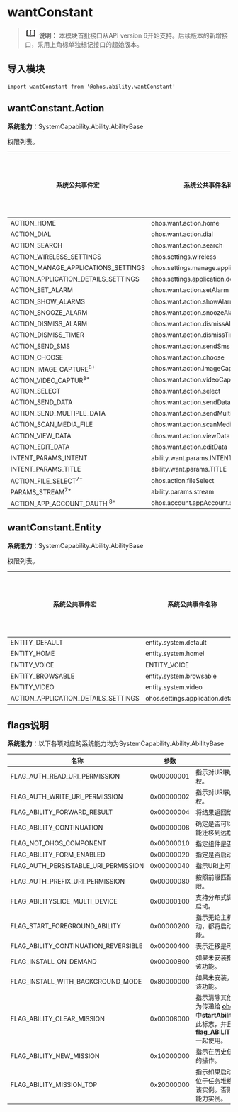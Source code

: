 # wantConstant

> ![icon-note.gif](public_sys-resources/icon-note.gif) **说明：**
> 本模块首批接口从API version 6开始支持。后续版本的新增接口，采用上角标单独标记接口的起始版本。

## 导入模块

```
import wantConstant from '@ohos.ability.wantConstant'
```

## wantConstant.Action

**系统能力**：SystemCapability.Ability.AbilityBase

权限列表。

| 系统公共事件宏      | 系统公共事件名称          | 订阅者所需权限     |
| ------------ | ------------------ | ---------------------- |
| ACTION_HOME                                 | ohos.want.action.home                    | 无                                                           |
| ACTION_DIAL                                 | ohos.want.action.dial                    | 无                                                           |
| ACTION_SEARCH                               | ohos.want.action.search                  | 无                                                           |
| ACTION_WIRELESS_SETTINGS                    | ohos.settings.wireless                   | 无                                                           |
| ACTION_MANAGE_APPLICATIONS_SETTINGS         | ohos.settings.manage.applications        | 无                                                           |
| ACTION_APPLICATION_DETAILS_SETTINGS         | ohos.settings.application.details        | 无                                                           |
| ACTION_SET_ALARM                            | ohos.want.action.setAlarm                | 无                                                           |
| ACTION_SHOW_ALARMS                          | ohos.want.action.showAlarms              | 无                                                           |
| ACTION_SNOOZE_ALARM                         | ohos.want.action.snoozeAlarm             | 无                                                           |
| ACTION_DISMISS_ALARM                        | ohos.want.action.dismissAlarm            | 无                                                           |
| ACTION_DISMISS_TIMER                        | ohos.want.action.dismissTimer            | 无                                                           |
|  ACTION_SEND_SMS                            | ohos.want.action.sendSms                 | 无                                                           |
| ACTION_CHOOSE                               | ohos.want.action.choose                  | 无                                                           |
| ACTION_IMAGE_CAPTURE<sup>8+</sup>           | ohos.want.action.imageCapture            | 无                                                           |
| ACTION_VIDEO_CAPTUR<sup>8+</sup>            | ohos.want.action.videoCapture            | 无                                                           |
| ACTION_SELECT                               | ohos.want.action.select                  | 无                                                           |
| ACTION_SEND_DATA                            | ohos.want.action.sendData                | 无                                                           |
| ACTION_SEND_MULTIPLE_DATA                   | ohos.want.action.sendMultipleData        | 无                                                           |
| ACTION_SCAN_MEDIA_FILE                      | ohos.want.action.scanMediaFile           | 无                                                           |
| ACTION_VIEW_DATA                            | ohos.want.action.viewData                | 无                                                           |
|  ACTION_EDIT_DATA                           | ohos.want.action.editData                | 无                                                           |
|  INTENT_PARAMS_INTENT                       | ability.want.params.INTENT               | 无                                                           |
|  INTENT_PARAMS_TITLE                        | ability.want.params.TITLE                | 无                                                           |
|  ACTION_FILE_SELECT<sup>7+</sup>            | ohos.action.fileSelect                   | 无                                                           |
|  PARAMS_STREAM<sup>7+</sup>                 | ability.params.stream                    | 无                                                           |
|  ACTION_APP_ACCOUNT_OAUTH <sup>8+</sup>     | ohos.account.appAccount.action.oauth     | 无                                                           |


## wantConstant.Entity

**系统能力**：SystemCapability.Ability.AbilityBase

权限列表。

| 系统公共事件宏      | 系统公共事件名称          | 订阅者所需权限     |
| ------------ | ------------------ | ---------------------- |
| ENTITY_DEFAULT                             | entity.system.default                    | 无                                                           |
| ENTITY_HOME                                | entity.system.homel                      | 无                                                           |
| ENTITY_VOICE                               | ENTITY_VOICE                             | 无                                                           |
| ENTITY_BROWSABLE                           | entity.system.browsable                  | 无                                                           |
| ENTITY_VIDEO                               | entity.system.video                      | 无                                                           |
| ACTION_APPLICATION_DETAILS_SETTINGS        | ohos.settings.application.details        | 无                                                           |


## flags说明

**系统能力**：以下各项对应的系统能力均为SystemCapability.Ability.AbilityBase

| 名称                                 | 参数       | 描述                                                         |
| ------------------------------------ | ---------- | ------------------------------------------------------------ |
| FLAG_AUTH_READ_URI_PERMISSION        | 0x00000001 | 指示对URI执行读取操作的授权。                                  |
| FLAG_AUTH_WRITE_URI_PERMISSION       | 0x00000002 | 指示对URI执行写入操作的授权。                                  |
| FLAG_ABILITY_FORWARD_RESULT          | 0x00000004 | 将结果返回给元能力。                                           |
| FLAG_ABILITY_CONTINUATION            | 0x00000008 | 确定是否可以将本地设备上的功能迁移到远程设备。                   |
| FLAG_NOT_OHOS_COMPONENT              | 0x00000010 | 指定组件是否属于OHOS。                                         |
| FLAG_ABILITY_FORM_ENABLED            | 0x00000020 | 指定是否启动某个能力。                                          |
| FLAG_AUTH_PERSISTABLE_URI_PERMISSION | 0x00000040 | 指示URI上可能持久化的授权。                                     |
| FLAG_AUTH_PREFIX_URI_PERMISSION      | 0x00000080 | 按照前缀匹配的方式验证URI权限。                                 |
| FLAG_ABILITYSLICE_MULTI_DEVICE       | 0x00000100 | 支持分布式调度系统中的多设备启动。                               |
| FLAG_START_FOREGROUND_ABILITY        | 0x00000200 | 指示无论主机应用程序是否已启动，都将启动使用服务模板的功能。         |
| FLAG_ABILITY_CONTINUATION_REVERSIBLE | 0x00000400 | 表示迁移是可拉回的。                                             |
| FLAG_INSTALL_ON_DEMAND               | 0x00000800 | 如果未安装指定的功能，请安装该功能。                              |
| FLAG_INSTALL_WITH_BACKGROUND_MODE    | 0x80000000 | 如果未安装，使用后台模式安装该功能。                              |
| FLAG_ABILITY_CLEAR_MISSION           | 0x00008000 | 指示清除其他任务的操作。可以为传递给 **[ohos.app.Context](js-apis-ability-context.md)** 中**startAbility**方法的**Want**设置此标志，并且必须与**flag_ABILITY_NEW_MISSION**一起使用。 |
| FLAG_ABILITY_NEW_MISSION             | 0x10000000 | 指示在历史任务堆栈上创建任务的操作。                               |
| FLAG_ABILITY_MISSION_TOP             | 0x20000000 | 指示如果启动能力的现有实例已位于任务堆栈的顶部，则将重用该实例。否则，将创建一个新的能力实例。 |